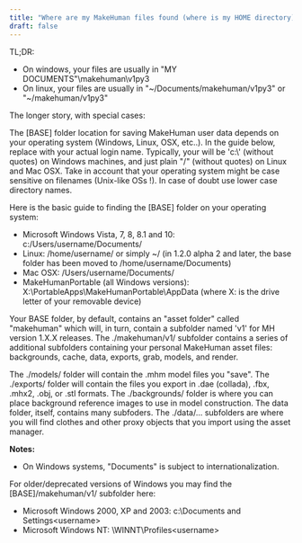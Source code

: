 ```yaml
---
title: "Where are my MakeHuman files found (where is my HOME directory)?"
draft: false
---
```


TL;DR: 

* On windows, your files are usually in "MY DOCUMENTS"\makehuman\v1py3
* On linux, your files are usually in "\~/Documents/makehuman/v1py3" or "\~/makehuman/v1py3"

The longer story, with special cases:

The [BASE] folder location for saving MakeHuman user data depends on your operating system (Windows, Linux, OSX, etc..).  In the guide below, replace <username> with your actual login name. Typically, your <root> will be 'c:\\' (without quotes) on Windows machines, and just  plain "/" (without quotes) on Linux and Mac OSX. Take in account that your operating system might be case sensitive on filenames (Unix-like OSs !). In case of doubt use lower case directory names.

Here is the basic guide to finding the [BASE] folder on your operating system:
* Microsoft Windows Vista, 7, 8, 8.1 and 10: c:/Users/username/Documents/
* Linux: /home/username/ or simply \~/ (in 1.2.0 alpha 2 and later, the base folder has been moved to /home/username/Documents)
* Mac OSX: /Users/username/Documents/
* MakeHumanPortable (all Windows versions): X:\PortableApps\MakeHumanPortable\AppData (where X: is the drive letter of your removable device)

Your BASE folder, by default, contains an "asset folder" called "makehuman" which will, in turn, contain a subfolder named 'v1' for MH version 1.X.X releases. The ./makehuman/v1/ subfolder contains a series of additional subfolders containing your personal MakeHuman asset files:  backgrounds, cache, data, exports, grab, models, and render. 

The ./models/ folder will contain the .mhm model files you "save". The ./exports/ folder will contain the files you export in .dae (collada), .fbx, .mhx2, .obj, or .stl formats. The ./backgrounds/ folder is where you can place background reference images to use in model construction. The data folder, itself, contains many subfoders.  The ./data/... subfolders are where you will find clothes and other proxy objects that you import using the asset manager.

**Notes:**
* On Windows systems, "Documents" is subject to internationalization.

For older/deprecated versions of Windows you may find the [BASE]/makehuman/v1/ subfolder here:
* Microsoft Windows 2000, XP and 2003: c:\\Documents and Settings\<username>
* Microsoft Windows NT:  <root>\WINNT\Profiles\<username>